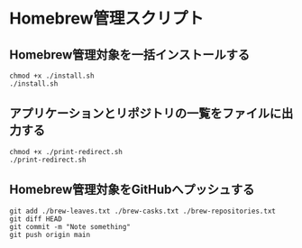 # Homebrew管理スクリプト

## Homebrew管理対象を一括インストールする

```
chmod +x ./install.sh
./install.sh
```

## アプリケーションとリポジトリの一覧をファイルに出力する

```
chmod +x ./print-redirect.sh
./print-redirect.sh
```

## Homebrew管理対象をGitHubへプッシュする

```
git add ./brew-leaves.txt ./brew-casks.txt ./brew-repositories.txt
git diff HEAD
git commit -m "Note something"
git push origin main
```

